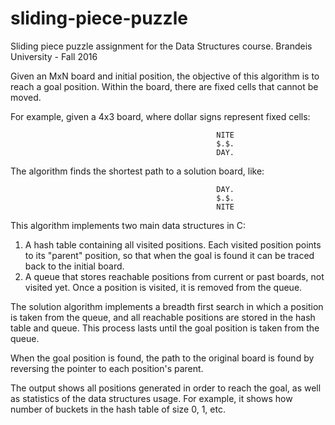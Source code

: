 # sliding-piece-puzzle
Sliding piece puzzle assignment for the Data Structures course. Brandeis University - Fall 2016

Given an MxN board and initial position, the objective of this algorithm is to reach a goal position. 
Within the board, there are fixed cells that cannot be moved.

For example, given a 4x3 board, where dollar signs represent fixed cells:

                                                  NITE
                                                  $.$.
                                                  DAY.

The algorithm finds the shortest path to a solution board, like:

                                                  DAY.
                                                  $.$.
                                                  NITE

This algorithm implements two main data structures in C:
1) A hash table containing all visited positions. Each visited position points to its "parent" position,
so that when the goal is found it can be traced back to the initial board.
2) A queue that stores reachable positions from current or past boards, not visited yet. 
Once a position is visited, it is removed from the queue.

The solution algorithm implements a breadth first search in which a position is taken from the queue,
and all reachable positions are stored in the hash table and queue. This process lasts until the goal position is taken from the queue.

When the goal position is found, the path to the original board is found by reversing the pointer to each position's parent.

The output shows all positions generated in order to reach the goal, as well as statistics of the data structures usage. For example, it shows how number of buckets in the hash table of size 0, 1, etc.
